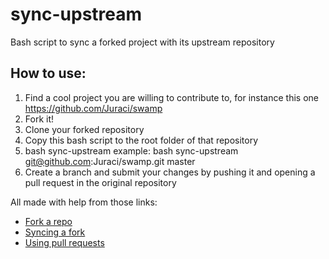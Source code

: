 # sync-upstream
Bash script to sync a forked project with its upstream repository

## How to use:

1. Find a cool project you are willing to contribute to, for instance this one https://github.com/Juraci/swamp
2. Fork it!
3. Clone your forked repository
4. Copy this bash script to the root folder of that repository
5. bash sync-upstream <original-url> <branch-to-sync-to>
  example: bash sync-upstream git@github.com:Juraci/swamp.git master
6. Create a branch and submit your changes by pushing it and opening a pull request in the original repository

All made with help from those links:
* [Fork a repo](https://help.github.com/articles/fork-a-repo/)
* [Syncing a fork](https://help.github.com/articles/syncing-a-fork/)
* [Using pull requests](https://help.github.com/articles/using-pull-requests/)
